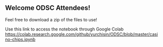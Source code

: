 ## Welcome ODSC Attendees!

Feel free to download a zip of the files to use!

Use this link to access the notebook through Google Colab
https://colab.research.google.com/github/yurchisin/ODSC/blob/master/casino-chips.ipynb

